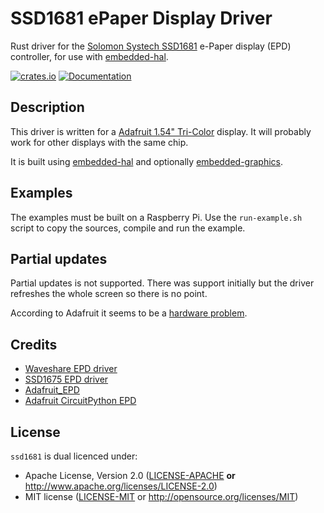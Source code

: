 # SSD1681 ePaper Display Driver

Rust driver for the [Solomon Systech SSD1681][SSD1681] e-Paper display (EPD)
controller, for use with [embedded-hal].

[![crates.io](https://img.shields.io/crates/v/ssd1681.svg)](https://crates.io/crates/ssd1681)
[![Documentation](https://docs.rs/ssd1681/badge.svg)](https://docs.rs/ssd1681/)


## Description

This driver is written for a [Adafruit 1.54" Tri-Color][tricolor] display.
It will probably work for other displays with the same chip.

It is built using [embedded-hal] and optionally
[embedded-graphics]. 

## Examples
The examples must be built on a Raspberry Pi. Use the
`run-example.sh` script to copy the sources, compile and run the
example.

## Partial updates
Partial updates is not supported. There was support initially but
the driver refreshes the whole screen so there is no point. 

According to Adafruit it seems to be a [hardware problem].

## Credits

* [Waveshare EPD driver](https://github.com/caemor/epd-waveshare)
* [SSD1675 EPD driver](https://github.com/wezm/ssd1675)
* [Adafruit_EPD](https://github.com/adafruit/Adafruit_EPD)
* [Adafruit CircuitPython EPD](https://github.com/adafruit/Adafruit_CircuitPython_EPD)

## License

`ssd1681` is dual licenced under:

- Apache License, Version 2.0 ([LICENSE-APACHE](LICENSE-APACHE) **or**
  http://www.apache.org/licenses/LICENSE-2.0)
- MIT license ([LICENSE-MIT](LICENSE-MIT) or http://opensource.org/licenses/MIT)

[embedded-hal]: https://crates.io/crates/embedded-hal
[embedded-graphics]: https://github.com/embedded-graphics/embedded-graphics
[LICENSE-APACHE]: https://github.com/wezm/ssd1675/blob/master/LICENSE-APACHE
[LICENSE-MIT]: https://github.com/wezm/ssd1675/blob/master/LICENSE-MIT
[SSD1681]: https://www.solomon-systech.com/product/ssd1681
[hardware problem]: https://forums.adafruit.com/viewtopic.php?f=47&t=146252&p=722909&hilit=partial+update#p722957.
[tricolor]: https://www.adafruit.com/product/4868 


